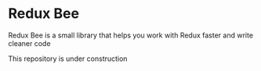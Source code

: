 # Redux Bee
Redux Bee is a small library that helps you work with Redux faster and write cleaner code

This repository is under construction
